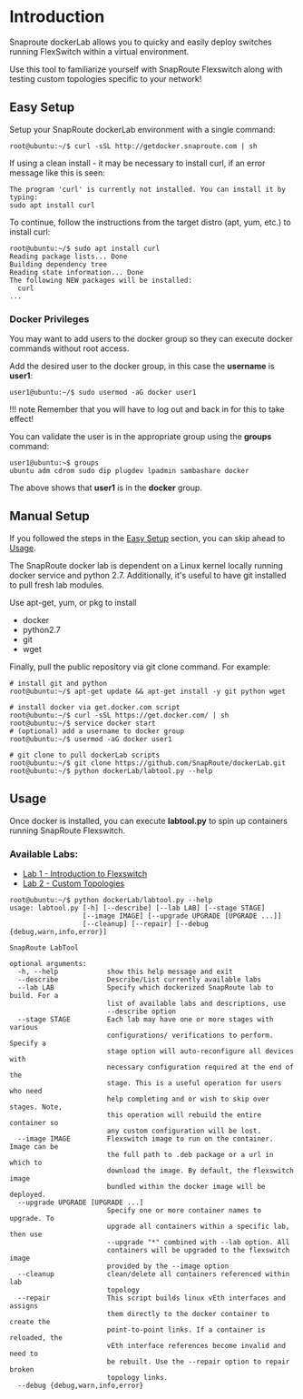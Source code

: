 # Introduction

Snaproute dockerLab allows you to quicky and easily deploy switches 
running FlexSwitch within a virtual environment.

Use this tool to familiarize yourself with SnapRoute Flexswitch along
with testing custom topologies specific to your network!

## Easy Setup

Setup your SnapRoute dockerLab environment with a single command:

```
root@ubuntu:~/$ curl -sSL http://getdocker.snaproute.com | sh

```

If using a clean install - it may be necessary to install curl, if an error message like this is seen:

```
The program 'curl' is currently not installed. You can install it by typing:
sudo apt install curl
```
To continue, follow the instructions from the target distro (apt, yum, etc.) to install curl:

```
root@ubuntu:~/$ sudo apt install curl
Reading package lists... Done
Building dependency tree       
Reading state information... Done
The following NEW packages will be installed:
  curl
...
``` 


### Docker Privileges

You may want to add users to the docker group so they can execute docker 
commands without root access.  

Add the desired user to the docker group, in this case the **username** is **user1**:

```
user1@ubuntu:~/$ sudo usermod -aG docker user1
```

!!! note
    Remember that you will have to log out and back in for this to take effect!

You can validate the user is in the appropriate group using the **groups** command:

```
user1@ubuntu:~$ groups
ubuntu adm cdrom sudo dip plugdev lpadmin sambashare docker
```
The above shows that **user1** is in the **docker** group.

## Manual Setup

If you followed the steps in the [Easy Setup](#easy-setup) section, you can skip ahead to [Usage](#usage).

The SnapRoute docker lab is dependent on a Linux kernel locally running docker 
service and python 2.7. Additionally, it's useful to have git installed to 
pull fresh lab modules.

Use apt-get, yum, or pkg to install
* docker
* python2.7
* git
* wget

Finally, pull the public repository via git clone command.  For example:

```
# install git and python
root@ubuntu:~/$ apt-get update && apt-get install -y git python wget

# install docker via get.docker.com script
root@ubuntu:~/$ curl -sSL https://get.docker.com/ | sh
root@ubuntu:~/$ service docker start
# (optional) add a username to docker group
root@ubuntu:~/$ usermod -aG docker user1

# git clone to pull dockerLab scripts
root@ubuntu:~/$ git clone https://github.com/SnapRoute/dockerLab.git
root@ubuntu:~/$ python dockerLab/labtool.py --help

```

## Usage

Once docker is installed, you can execute  **labtool.py** to spin up containers
running SnapRoute Flexswitch.  

### Available Labs:
* [Lab 1 - Introduction to Flexswitch](labs/lab1/lab1.md)
* [Lab 2 - Custom Topologies](labs/lab2/lab2.md)

```
root@ubuntu:~/$ python dockerLab/labtool.py --help
usage: labtool.py [-h] [--describe] [--lab LAB] [--stage STAGE]
                  [--image IMAGE] [--upgrade UPGRADE [UPGRADE ...]]
                  [--cleanup] [--repair] [--debug {debug,warn,info,error}]

SnapRoute LabTool

optional arguments:
  -h, --help            show this help message and exit
  --describe            Describe/List currently available labs
  --lab LAB             Specify which dockerized SnapRoute lab to build. For a
                        list of available labs and descriptions, use
                        --describe option
  --stage STAGE         Each lab may have one or more stages with various
                        configurations/ verifications to perform. Specify a
                        stage option will auto-reconfigure all devices with
                        necessary configuration required at the end of the
                        stage. This is a useful operation for users who need
                        help completing and or wish to skip over stages. Note,
                        this operation will rebuild the entire container so
                        any custom configuration will be lost.
  --image IMAGE         Flexswitch image to run on the container. Image can be
                        the full path to .deb package or a url in which to
                        download the image. By default, the flexswitch image
                        bundled within the docker image will be deployed.
  --upgrade UPGRADE [UPGRADE ...]
                        Specify one or more container names to upgrade. To
                        upgrade all containers within a specific lab, then use
                        --upgrade "*" combined with --lab option. All
                        containers will be upgraded to the flexswitch image
                        provided by the --image option
  --cleanup             clean/delete all containers referenced within lab
                        topology
  --repair              This script builds linux vEth interfaces and assigns
                        them directly to the docker container to create the
                        point-to-point links. If a container is reloaded, the
                        vEth interface references become invalid and need to
                        be rebuilt. Use the --repair option to repair broken
                        topology links.
  --debug {debug,warn,info,error}

```
